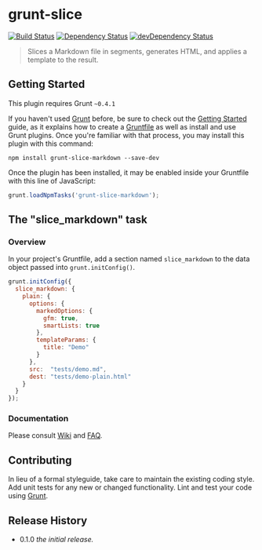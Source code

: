 # grunt-slice

[![Build Status](https://secure.travis-ci.org/uhop/grunt-slice-markdown.png?branch=master)](http://travis-ci.org/uhop/grunt-slice-markdown) [![Dependency Status](https://david-dm.org/uhop/grunt-slice-markdown.png)](https://david-dm.org/uhop/grunt-slice-markdown) [![devDependency Status](https://david-dm.org/uhop/grunt-slice-markdown/dev-status.png)](https://david-dm.org/uhop/grunt-slice-markdown#info=devDependencies)

> Slices a Markdown file in segments, generates HTML, and applies a template to the result.

## Getting Started

This plugin requires Grunt `~0.4.1`

If you haven't used [Grunt](http://gruntjs.com/) before, be sure to check out the [Getting Started](http://gruntjs.com/getting-started) guide, as it explains how to create a [Gruntfile](http://gruntjs.com/sample-gruntfile) as well as install and use Grunt plugins. Once you're familiar with that process, you may install this plugin with this command:

```shell
npm install grunt-slice-markdown --save-dev
```

Once the plugin has been installed, it may be enabled inside your Gruntfile with this line of JavaScript:

```js
grunt.loadNpmTasks('grunt-slice-markdown');
```

## The "slice_markdown" task

### Overview

In your project's Gruntfile, add a section named `slice_markdown` to the data object passed into `grunt.initConfig()`.

```js
grunt.initConfig({
  slice_markdown: {
    plain: {
      options: {
        markedOptions: {
          gfm: true,
          smartLists: true
        },
        templateParams: {
          title: "Demo"
        }
      },
      src:  "tests/demo.md",
      dest: "tests/demo-plain.html"
    }
  }
});
```

### Documentation

Please consult [Wiki](https://github.com/uhop/grunt-slice-markdown/wiki) and
[FAQ](https://github.com/uhop/grunt-slice/wiki/FAQ).

## Contributing
In lieu of a formal styleguide, take care to maintain the existing coding style. Add unit tests for any new or changed functionality. Lint and test your code using [Grunt](http://gruntjs.com/).

## Release History

- 0.1.0 *the initial release.*
